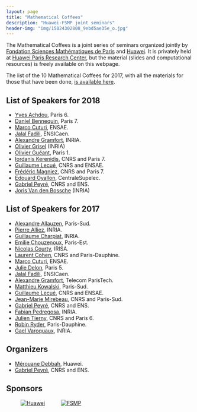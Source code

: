 ```yaml
---
layout: page
title: "Mathematical Coffees"
description: "Huawei-FSMP joint seminars"
header-img: "img/15024302808_9ebd5ae35e_o.jpg"
---
```


The Mathematical Coffees is a joint series of seminars organized jointly by [Fondation Sciences Mathématiques de Paris](http://www.sciencesmaths-paris.fr/) and [Huawei](http://www.huawei.com). It is privately held at [Huawei Paris Research Center](https://www.huawei.eu/research-and-innovation), but the material (slides and computational resources) is freely available on this webpage.  

The list of the 10 Mathematical Coffees for 2017, with all the materials for those that have been done, [is available here](./listing).


List of Speakers for 2018
----

- [Yves Achdou](https://www.ljll.math.upmc.fr/achdou/), Paris 6.
- [Daniel Bennequin](https://webusers.imj-prg.fr/~daniel.bennequin/), Paris 7.
- [Marco Cuturi](http://marcocuturi.net/), ENSAE.
- [Jalal Fadili](https://fadili.users.greyc.fr/), ENSICaen.
- [Alexandre Gramfort](http://alexandre.gramfort.net/), INRIA.
- [Olivier Grisel](http://ogrisel.com/) (INRIA)
- [Olivier Guéant](http://www.oliviergueant.com/), Paris 1.
- [Iordanis Kerenidis](https://www.irif.fr/~jkeren/jkeren/Iordanis_Kerenidis.html), CNRS and Paris 7.
- [Guillaume Lecué](http://lecueguillaume.github.io/), CNRS and ENSAE.
- [Frédéric Magniez](https://www.irif.fr/~magniez/), CNRS and Paris 7.
- [Edouard Oyallon](https://edouardoyallon.github.io/), CentraleSupelec.
- [Gabriel Peyré](http://www.gpeyre.com), CNRS and ENS.
- [Joris Van den Bossche](https://fr.linkedin.com/in/jorisvandenbossche) (INRIA)


List of Speakers for 2017
-----

- [Alexandre Allauzen](https://perso.limsi.fr/allauzen/webpages/pmwiki.php), Paris-Sud.
- [Pierre Alliez](https://team.inria.fr/titane/pierre-alliez/), INRIA.
- [Guillaume Charpiat](https://www.lri.fr/~gcharpia/), INRIA.
- [Emilie Chouzenoux](http://www-syscom.univ-mlv.fr/~chouzeno/), Paris-Est.
- [Nicolas Courty](http://people.irisa.fr/Nicolas.Courty/), IRISA.  
- [Laurent Cohen](https://www.ceremade.dauphine.fr/~cohen/), CNRS and Paris-Dauphine.  
- [Marco Cuturi](http://marcocuturi.net/), ENSAE.
- [Julie Delon](https://delon.wp.imt.fr/), Paris 5.  
- [Jalal Fadili](https://fadili.users.greyc.fr/), ENSICaen.  
- [Alexandre Gramfort](http://alexandre.gramfort.net/), Telecom ParisTech.  
- [Matthieu Kowalski](http://webpages.lss.supelec.fr/perso/matthieu.kowalski/), Paris-Sud.
- [Guillaume Lecué](http://lecueguillaume.github.io/), CNRS and ENSAE.
- [Jean-Marie Mirebeau](https://www.math.u-psud.fr/~mirebeau/Main_page.html), CNRS and Paris-Sud.  
- [Gabriel Peyré](http://www.gpeyre.com), CNRS and ENS.
- [Fabian Pedregosa](http://fa.bianp.net/), INRIA.
- [Julien Tierny](http://www-pequan.lip6.fr/~tierny/), CNRS and Paris 6.  
- [Robin Ryder](https://sites.google.com/site/robryd/), Paris-Dauphine.  
- [Gael Varoquaux](http://gael-varoquaux.info/), INRIA.

Organizers
-----

- [Mérouane Debbah](merouane.debbah@huawei.com), Huawei.
- [Gabriel Peyré](http://www.gpeyre.com), CNRS and ENS.

Sponsors
-----
&nbsp;&nbsp;&nbsp;&nbsp;
&nbsp;&nbsp;&nbsp;&nbsp;
[![Huawei](./img/logo-huawei.png)](http://www.huawei.com)
&nbsp;&nbsp;&nbsp;&nbsp;
&nbsp;&nbsp;&nbsp;&nbsp;
[![FSMP](./img/logo-fsmp.png)](http://www.sciencesmaths-paris.fr/)
